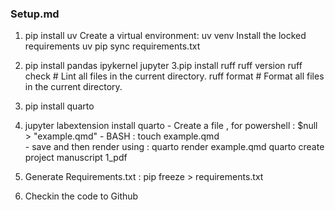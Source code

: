 ### Setup.md

1. pip install uv
    Create a virtual environment:
        uv venv
    Install the locked requirements
        uv pip sync requirements.txt

2. pip install pandas ipykernel jupyter
3.pip install ruff
    ruff version
    ruff check   # Lint all files in the current directory.
    ruff format  # Format all files in the current directory.
    
4. pip install quarto
5. jupyter labextension install quarto
       - Create a file , for powershell : $null > "example.qmd"
       - BASH : touch example.qmd       
       - save and then render using : quarto render example.qmd
       quarto create project manuscript 1_pdf
6. Generate Requirements.txt : pip freeze > requirements.txt


7. Checkin the code to Github

